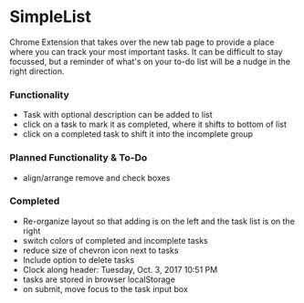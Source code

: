 # SimpleList

Chrome Extension that takes over the new tab page to provide a place where you can track your most important tasks.
It can be difficult to stay focussed, but a reminder of what's on your to-do list will be a nudge in the right direction.

### Functionality

- Task with optional description can be added to list
- click on a task to mark it as completed, where it shifts to bottom of list
- click on a completed task to shift it into the incomplete group

### Planned Functionality & To-Do

- align/arrange remove and check boxes

### Completed

- Re-organize layout so that adding is on the left and the task list is on the right
- switch colors of completed and incomplete tasks
- reduce size of chevron icon next to tasks
- Include option to delete tasks
- Clock along header:  Tuesday, Oct. 3, 2017		10:51 PM
- tasks are stored in browser localStorage
- on submit, move focus to the task input box

